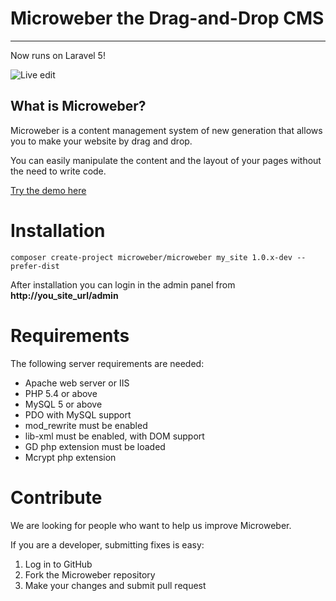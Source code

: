 # Microweber the Drag-and-Drop CMS
---

Now runs on Laravel 5!

![Live edit](http://microweber.com/cdn/microweber_screen_1.jpg "")



## What is Microweber?

Microweber is a content management system of new generation that allows you to make your website by drag and drop.

You can easily manipulate the content and the layout of your pages without the need to write code.

[Try the demo here](http://demo.microweber.org/admin?username=demo&password=demo)


# Installation

`composer create-project microweber/microweber my_site 1.0.x-dev --prefer-dist`


After installation you can login in the admin panel from **http://you_site_url/admin**


# Requirements

The following server requirements are needed:

* Apache web server or IIS
* PHP 5.4 or above
* MySQL 5 or above
* PDO with MySQL support
* mod_rewrite must be enabled
* lib-xml must be enabled, with DOM support
* GD php extension must be loaded
* Mcrypt php extension 



Contribute
===
We are looking for people who want to help us improve Microweber. 

If you are a developer, submitting fixes is easy:

1. Log in to GitHub
2. Fork the Microweber repository
3. Make your changes and submit pull request
